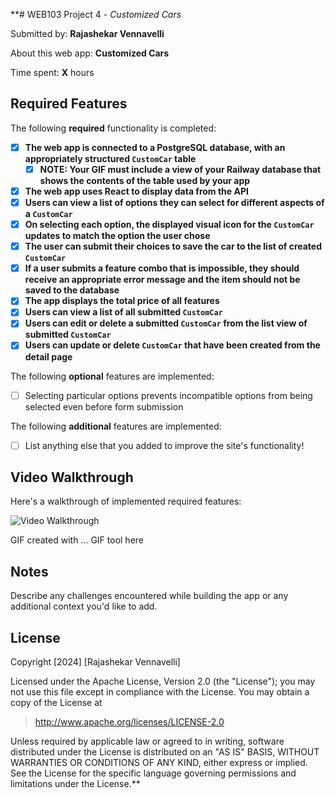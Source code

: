 **# WEB103 Project 4 - *Customized Cars*

Submitted by: **Rajashekar Vennavelli**

About this web app: **Customized Cars**

Time spent: **X** hours

## Required Features

The following **required** functionality is completed:

<!-- Make sure to check off completed functionality below -->
- [X] **The web app is connected to a PostgreSQL database, with an appropriately structured `CustomCar` table**
  - [X] **NOTE: Your GIF must include a view of your Railway database that shows the contents of the table used by your app**
- [X] **The web app uses React to display data from the API**
- [X] **Users can view a list of options they can select for different aspects of a `CustomCar`**
- [X] **On selecting each option, the displayed visual icon for the `CustomCar` updates to match the option the user chose**
- [X] **The user can submit their choices to save the car to the list of created `CustomCar`**
- [X] **If a user submits a feature combo that is impossible, they should receive an appropriate error message and the item should not be saved to the database**
- [X] **The app displays the total price of all features**
- [X] **Users can view a list of all submitted `CustomCar`**
- [X] **Users can edit or delete a submitted `CustomCar` from the list view of submitted `CustomCar`**
- [X] **Users can update or delete `CustomCar` that have been created from the detail page**

The following **optional** features are implemented:

- [ ] Selecting particular options prevents incompatible options from being selected even before form submission

The following **additional** features are implemented:

- [ ] List anything else that you added to improve the site's functionality!

## Video Walkthrough

Here's a walkthrough of implemented required features:

<img src='http://i.imgur.com/link/to/your/gif/file.gif' title='Video Walkthrough' width='' alt='Video Walkthrough' />

<!-- Replace this with whatever GIF tool you used! -->
GIF created with ...  GIF tool here
<!-- Recommended tools:
[Kap](https://getkap.co/) for macOS
[ScreenToGif](https://www.screentogif.com/) for Windows
[peek](https://github.com/phw/peek) for Linux. -->

## Notes

Describe any challenges encountered while building the app or any additional context you'd like to add.

## License

Copyright [2024] [Rajashekar Vennavelli]

Licensed under the Apache License, Version 2.0 (the "License"); you may not use this file except in compliance with the License. You may obtain a copy of the License at

> http://www.apache.org/licenses/LICENSE-2.0

Unless required by applicable law or agreed to in writing, software distributed under the License is distributed on an "AS IS" BASIS, WITHOUT WARRANTIES OR CONDITIONS OF ANY KIND, either express or implied. See the License for the specific language governing permissions and limitations under the License.**
